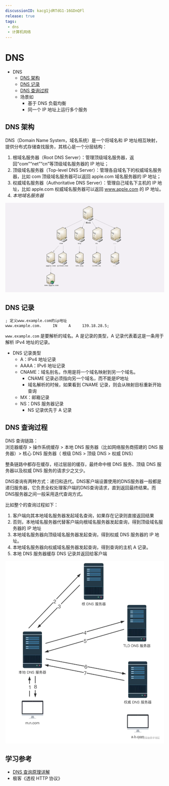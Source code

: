 ```yaml
---
discussionID: kacg1jdRTdG1-16GDnQFl
release: true
tags:
 - dns
 - 计算机网络
---
```

# DNS

- DNS
  - [DNS 架构](#dns-架构)
  - [DNS 记录](#dns-记录)
  - [DNS 查询过程](#dns-查询过程)
  - 场景如
    - 基于 DNS 负载均衡
    - 同一个 IP 地址上运行多个服务

## DNS 架构

DNS（Domain Name System，域名系统）是一个将域名和 IP 地址相互映射，提供分布式存储查找服务，其核心是一个分层结构：

1. 根域名服务器（Root DNS Server）：管理顶级域名服务器，返回“com”“net”“cn”等顶级域名服务器的 IP 地址；
2. 顶级域名服务器（Top-level DNS Server）：管理各自域名下的权威域名服务器，比如 com 顶级域名服务器可以返回 apple.com 域名服务器的 IP 地址；
3. 权威域名服务器（Authoritative DNS Server）：管理自己域名下主机的 IP 地址，比如 apple.com 权威域名服务器可以返回 www.apple.com 的 IP 地址。
4. *本地域名服务器*

![图 28](./images/1645002988051.png)  

## DNS 记录

```
; 定义www.example.com的ip地址
www.example.com.     IN     A     139.18.28.5;
```

`www.example.com` 是要解析的域名。A 是记录的类型，A 记录代表着这是一条用于解析 IPv4 地址的记录。

- DNS 记录类型
  - A：IPv4 地址记录
  - AAAA：IPv6 地址记录
  - CNAME：域名别名，作用是将一个域名映射到另一个域名。
    - CNAME 记录必须指向另一个域名，而不能是IP地址
    - 域名解析的时候，如果看到 CNAME 记录，则会从映射目标重新开始查询
  - MX：邮箱记录
  - NS：DNS 服务器记录
    - NS 记录优先于 A 记录

## DNS 查询过程

DNS 查询链路：  
浏览器缓存 > 操作系统缓存 > 本地 DNS 服务器（比如网络服务商搭建的 DNS 服务器）> 核心 DNS 服务器（ 根级 DNS > 顶级 DNS > 权威 DNS）

整条链路中都存在缓存，经过层层的缓存，最终命中根 DNS 服务、顶级 DNS 服务器以及权威 DNS 服务的请求少之又少。

DNS查询有两种方式：递归和迭代。DNS客户端设置使用的DNS服务器一般都是递归服务器，它负责全权处理客户端的DNS查询请求，直到返回最终结果。而DNS服务器之间一般采用迭代查询方式。

比如整个的查询过程如下：

1. 客户端向其本地域名服务器发起域名查询，如果存在记录则直接返回结果
2. 否则，本地域名服务器代替客户端向根域名服务器发起查询，得到顶级域名服务器的 IP 地址
3. 本地域名服务器向顶级域名服务器发起查询，得到权威 DNS 服务器的 IP 地址。
4. 本地域名服务器向权威域名服务器发起查询，得到查询的主机 A 记录。
5. 本地 DNS 服务器缓存 DNS 记录并返回给客户端

![图 1](./images/1645023606416.png)  

## 学习参考

- [DNS 查询原理详解](https://mp.weixin.qq.com/s/Kur84cigXkiTs3vimS3wQA)
- 极客《透视 HTTP 协议》